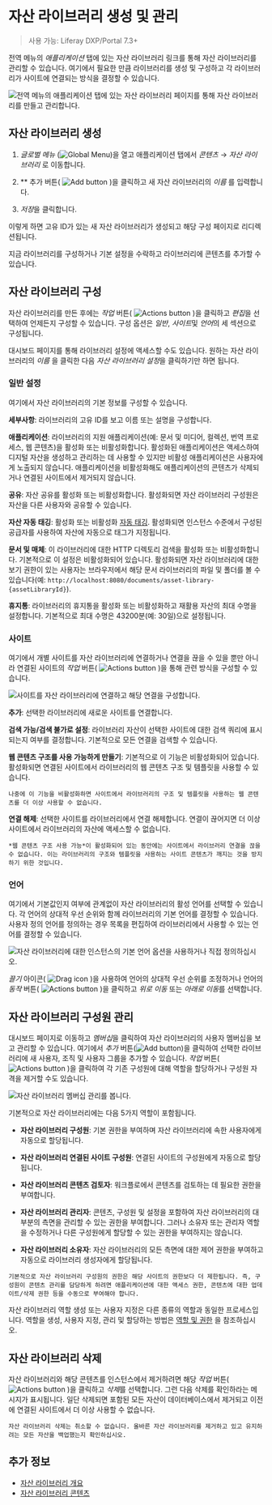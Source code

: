 # 자산 라이브러리 생성 및 관리

> 사용 가능: Liferay DXP/Portal 7.3+

전역 메뉴의 *애플리케이션* 탭에 있는 자산 라이브러리 링크를 통해 자산 라이브러리를 관리할 수 있습니다. 여기에서 필요한 만큼 라이브러리를 생성 및 구성하고 각 라이브러리가 사이트에 연결되는 방식을 결정할 수 있습니다.

![전역 메뉴의 애플리케이션 탭에 있는 자산 라이브러리 페이지를 통해 자산 라이브러리를 만들고 관리합니다.](./creating-and-managing-asset-libraries/images/01.png)

## 자산 라이브러리 생성

1. *글로벌 메뉴* (![Global Menu](../../images/icon-applications-menu.png))을 열고 애플리케이션 탭에서 *콘텐츠* &rarr; *자산 라이브러리* 로 이동합니다.

1. ** 추가 버튼( ![Add button](../../images/icon-add.png) )을 클릭하고 새 자산 라이브러리의 *이름* 를 입력합니다.

1. *저장*을 클릭합니다.

이렇게 하면 고유 ID가 있는 새 자산 라이브러리가 생성되고 해당 구성 페이지로 리디렉션됩니다.

지금 라이브러리를 구성하거나 기본 설정을 수락하고 라이브러리에 콘텐츠를 추가할 수 있습니다.

## 자산 라이브러리 구성

자산 라이브러리를 만든 후에는 *작업* 버튼( ![Actions button](../../images/icon-actions.png) )을 클릭하고 *편집*을 선택하여 언제든지 구성할 수 있습니다. 구성 옵션은 *일반*, *사이트*및 *언어*의 세 섹션으로 구성됩니다.

대시보드 페이지를 통해 라이브러리 설정에 액세스할 수도 있습니다. 원하는 자산 라이브러리의 *이름* 을 클릭한 다음 *자산 라이브러리 설정*을 클릭하기만 하면 됩니다.

### 일반 설정

여기에서 자산 라이브러리의 기본 정보를 구성할 수 있습니다.

**세부사항**: 라이브러리의 고유 ID를 보고 이름 또는 설명을 구성합니다.

**애플리케이션**: 라이브러리의 지원 애플리케이션(예: 문서 및 미디어, 컬렉션, 번역 프로세스, 웹 콘텐츠)을 활성화 또는 비활성화합니다. 활성화된 애플리케이션은 액세스하여 디지털 자산을 생성하고 관리하는 데 사용할 수 있지만 비활성 애플리케이션은 사용자에게 노출되지 않습니다. 애플리케이션을 비활성화해도 애플리케이션의 콘텐츠가 삭제되거나 연결된 사이트에서 제거되지 않습니다.

**공유**: 자산 공유를 활성화 또는 비활성화합니다. 활성화되면 자산 라이브러리 구성원은 자산을 다른 사용자와 공유할 수 있습니다.

**자산 자동 태깅**: 활성화 또는 비활성화 [자동 태깅](../tags-and-categories/auto-tagging/auto-tagging-assets.md). 활성화되면 인스턴스 수준에서 구성된 공급자를 사용하여 자산에 자동으로 태그가 지정됩니다.

**문서 및 매체**: 이 라이브러리에 대한 HTTP 디렉토리 검색을 활성화 또는 비활성화합니다. 기본적으로 이 설정은 비활성화되어 있습니다. 활성화되면 자산 라이브러리에 대한 보기 권한이 있는 사용자는 브라우저에서 해당 문서 라이브러리의 파일 및 폴더를 볼 수 있습니다(예: `http://localhost:8080/documents/asset-library-{assetLibraryId}`).

**휴지통**: 라이브러리의 휴지통을 활성화 또는 비활성화하고 재활용 자산의 최대 수명을 설정합니다. 기본적으로 최대 수명은 43200분(예: 30일)으로 설정됩니다.

### 사이트

여기에서 개별 사이트를 자산 라이브러리에 연결하거나 연결을 끊을 수 있을 뿐만 아니라 연결된 사이트의 *작업* 버튼( ![Actions button](../../images/icon-actions.png) )을 통해 관련 방식을 구성할 수 있습니다.

![사이트를 자산 라이브러리에 연결하고 해당 연결을 구성합니다.](./creating-and-managing-asset-libraries/images/02.png)

**추가**: 선택한 라이브러리에 새로운 사이트를 연결합니다.

**검색 가능/검색 불가로 설정**: 라이브러리 자산이 선택한 사이트에 대한 검색 쿼리에 표시되는지 여부를 결정합니다. 기본적으로 모든 연결을 검색할 수 있습니다.

**웹 콘텐츠 구조를 사용 가능하게 만들기**: 기본적으로 이 기능은 비활성화되어 있습니다. 활성화되면 연결된 사이트에서 라이브러리의 웹 콘텐츠 구조 및 템플릿을 사용할 수 있습니다.

   ```{important}
   나중에 이 기능을 비활성화하면 사이트에서 라이브러리의 구조 및 템플릿을 사용하는 웹 콘텐츠를 더 이상 사용할 수 없습니다.
   ```

**연결 해제**: 선택한 사이트를 라이브러리에서 연결 해제합니다. 연결이 끊어지면 더 이상 사이트에서 라이브러리의 자산에 액세스할 수 없습니다.

   ```{important}
   *웹 콘텐츠 구조 사용 가능*이 활성화되어 있는 동안에는 사이트에서 라이브러리 연결을 끊을 수 없습니다. 이는 라이브러리의 구조와 템플릿을 사용하는 사이트 콘텐츠가 깨지는 것을 방지하기 위한 것입니다.
   ```

### 언어

여기에서 기본값인지 여부에 관계없이 자산 라이브러리의 활성 언어를 선택할 수 있습니다. 각 언어의 상대적 우선 순위와 함께 라이브러리의 기본 언어를 결정할 수 있습니다. 사용자 정의 언어를 정의하는 경우 목록을 편집하여 라이브러리에서 사용할 수 있는 언어를 결정할 수 있습니다.

![자산 라이브러리에 대한 인스턴스의 기본 언어 옵션을 사용하거나 직접 정의하십시오.](./creating-and-managing-asset-libraries/images/03.png)

*끌기* 아이콘( ![Drag icon](../../images/icon-drag.png) )을 사용하여 언어의 상대적 우선 순위를 조정하거나 언어의 *동작* 버튼( ![Actions button](../../images/icon-actions.png) )을 클릭하고 *위로 이동* 또는 *아래로 이동*를 선택합니다.

## 자산 라이브러리 구성원 관리

대시보드 페이지로 이동하고 *멤버십*을 클릭하여 자산 라이브러리의 사용자 멤버십을 보고 관리할 수 있습니다. 여기에서 *추가* 버튼(![Add button](../../images/icon-add.png))을 클릭하여 선택한 라이브러리에 새 사용자, 조직 및 사용자 그룹을 추가할 수 있습니다. *작업* 버튼( ![Actions button](../../images/icon-actions.png) )을 클릭하여 각 기존 구성원에 대해 역할을 할당하거나 구성원 자격을 제거할 수도 있습니다.

![자산 라이브러리 멤버십 관리를 봅니다.](./creating-and-managing-asset-libraries/images/04.png)

기본적으로 자산 라이브러리에는 다음 5가지 역할이 포함됩니다.

* **자산 라이브러리 구성원**: 기본 권한을 부여하며 자산 라이브러리에 속한 사용자에게 자동으로 할당됩니다.

* **자산 라이브러리 연결된 사이트 구성원**: 연결된 사이트의 구성원에게 자동으로 할당됩니다.

* **자산 라이브러리 콘텐츠 검토자**: 워크플로에서 콘텐츠를 검토하는 데 필요한 권한을 부여합니다.

* **자산 라이브러리 관리자**: 콘텐츠, 구성원 및 설정을 포함하여 자산 라이브러리의 대부분의 측면을 관리할 수 있는 권한을 부여합니다. 그러나 소유자 또는 관리자 역할을 수정하거나 다른 구성원에게 할당할 수 있는 권한을 부여하지는 않습니다.

* **자산 라이브러리 소유자**: 자산 라이브러리의 모든 측면에 대한 제어 권한을 부여하고 자동으로 라이브러리 생성자에게 할당됩니다.

```{note}
기본적으로 자산 라이브러리 구성원의 권한은 해당 사이트의 권한보다 더 제한됩니다. 즉, 구성원이 콘텐츠 관리를 담당하게 하려면 애플리케이션에 대한 액세스 권한, 콘텐츠에 대한 업데이트/삭제 권한 등을 수동으로 부여해야 합니다.
```

자산 라이브러리 역할 생성 또는 사용자 지정은 다른 종류의 역할과 동일한 프로세스입니다. 역할을 생성, 사용자 지정, 관리 및 할당하는 방법은 [역할 및 권한](../../users-and-permissions/roles-and-permissions.md) 을 참조하십시오.

## 자산 라이브러리 삭제

자산 라이브러리와 해당 콘텐츠를 인스턴스에서 제거하려면 해당 *작업* 버튼( ![Actions button](../../images/icon-actions.png) )을 클릭하고 *삭제*를 선택합니다. 그런 다음 삭제를 확인하라는 메시지가 표시됩니다. 일단 삭제되면 포함된 모든 자산이 데이터베이스에서 제거되고 이전에 연결된 사이트에서 더 이상 사용할 수 없습니다.

```{warning}
자산 라이브러리 삭제는 취소할 수 없습니다. 올바른 자산 라이브러리를 제거하고 있고 유지하려는 모든 자산을 백업했는지 확인하십시오.
```

## 추가 정보

* [자산 라이브러리 개요](./asset-libraries-overview.md)
* [자산 라이브러리 콘텐츠](./asset-library-content.md)
